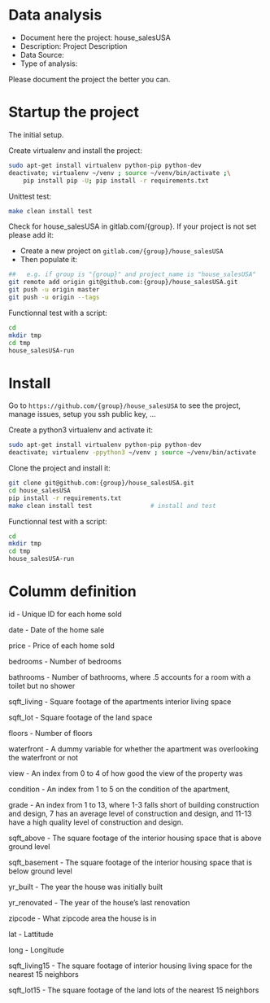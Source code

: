 # Data analysis
- Document here the project: house_salesUSA
- Description: Project Description
- Data Source:
- Type of analysis:

Please document the project the better you can.

# Startup the project

The initial setup.

Create virtualenv and install the project:
```bash
sudo apt-get install virtualenv python-pip python-dev
deactivate; virtualenv ~/venv ; source ~/venv/bin/activate ;\
    pip install pip -U; pip install -r requirements.txt
```

Unittest test:
```bash
make clean install test
```

Check for house_salesUSA in gitlab.com/{group}.
If your project is not set please add it:

- Create a new project on `gitlab.com/{group}/house_salesUSA`
- Then populate it:

```bash
##   e.g. if group is "{group}" and project_name is "house_salesUSA"
git remote add origin git@github.com:{group}/house_salesUSA.git
git push -u origin master
git push -u origin --tags
```

Functionnal test with a script:

```bash
cd
mkdir tmp
cd tmp
house_salesUSA-run
```

# Install

Go to `https://github.com/{group}/house_salesUSA` to see the project, manage issues,
setup you ssh public key, ...

Create a python3 virtualenv and activate it:

```bash
sudo apt-get install virtualenv python-pip python-dev
deactivate; virtualenv -ppython3 ~/venv ; source ~/venv/bin/activate
```

Clone the project and install it:

```bash
git clone git@github.com:{group}/house_salesUSA.git
cd house_salesUSA
pip install -r requirements.txt
make clean install test                # install and test
```
Functionnal test with a script:

```bash
cd
mkdir tmp
cd tmp
house_salesUSA-run
```

# Columm definition
id - Unique ID for each home sold

date - Date of the home sale

price - Price of each home sold

bedrooms - Number of bedrooms

bathrooms - Number of bathrooms, where .5 accounts for a room with a toilet but no shower

sqft_living - Square footage of the apartments interior living space

sqft_lot - Square footage of the land space

floors - Number of floors

waterfront - A dummy variable for whether the apartment was overlooking the waterfront or not

view - An index from 0 to 4 of how good the view of the property was

condition - An index from 1 to 5 on the condition of the apartment,

grade - An index from 1 to 13, where 1-3 falls short of building construction and design, 7 has an average level of construction and design, and 11-13 have a 
high quality level of construction and design.

sqft_above - The square footage of the interior housing space that is above ground level

sqft_basement - The square footage of the interior housing space that is below ground level

yr_built - The year the house was initially built

yr_renovated - The year of the house’s last renovation

zipcode - What zipcode area the house is in

lat - Lattitude

long - Longitude

sqft_living15 - The square footage of interior housing living space for the nearest 15 neighbors

sqft_lot15 - The square footage of the land lots of the nearest 15 neighbors
